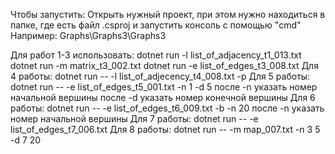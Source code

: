Чтобы запустить:
Открыть нужный проект, при этом нужно находиться в папке, где есть файл .csproj и запустить консоль с помощью "cmd"
Например: Graphs\Graphs3\Graphs3

Для работ 1-3 использовать:
dotnet run -l list_of_adjacency_t1_013.txt
dotnet run -m matrix_t3_002.txt
dotnet run -e list_of_edges_t3_008.txt
Для 4 работы:
dotnet run -- -l list_of_adjecency_t4_008.txt -p
Для 5 работы:
dotnet run -- -e list_of_edges_t5_001.txt -n 1 -d 5
после -n указать номер начальной вершины
после -d указать номер конечной вершины
Для 6 работы:
dotnet run -- -e list_of_edges_t6_009.txt -b -n 20
после -n указать номер начальной вершины
Для 7 работы:
dotnet run -- -e list_of_edges_t7_006.txt
Для 8 работы:
dotnet run -- -m map_007.txt -n 3 5 -d 7 20
